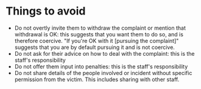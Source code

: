 # Things to avoid

- Do not overtly invite them to withdraw the complaint or mention that withdrawal is OK: this suggests that you want them to do so, and is therefore coercive. "If you're OK with it [pursuing the complaint]" suggests that you are by default pursuing it and is not coercive.
- Do not ask for their advice on how to deal with the complaint: this is the staff's responsibility
- Do not offer them input into penalties: this is the staff's responsibility
- Do not share details of the people involved or incident without specific permission from the victim. This includes sharing with other staff.